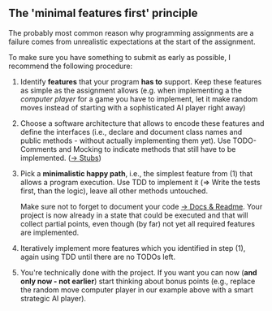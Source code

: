 ## The 'minimal features first' principle

The probably most common reason why programming assignments are a failure comes from unrealistic expectations at the start of the assignment.

To make sure you have something to submit as early as possible, I recommend the following procedure:

1. Identify **features**  that your program **has to** support.
    Keep these features as simple as the assignment allows 
    (e.g. when implementing a the *computer player* for a game you have to implement, 
    let it make random moves instead of starting with a sophisticated AI player right away)
2. Choose a software architecture that allows to encode these features and define the interfaces 
    (i.e., declare and document class names and public methods - without actually implementing them yet).
    Use TODO-Comments and Mocking to indicate methods that still have to be implemented. ([-> Stubs](./stubs.md))
3. Pick a **minimalistic happy path**, i.e., the simplest feature from (1) that allows a program execution.
    Use TDD to implement it (=> Write the tests first, than the logic), leave all other methods untouched.
    
    Make sure not to forget to document your code [-> Docs & Readme](../README.md#1-1-code-documentation-and-project-readme).
    Your project is now already in a state that could be executed and that will collect partial points,
    even though (by far) not yet all required features are implemented.
4. Iteratively implement more features which you identified in step (1), again using TDD until there are no TODOs left.
5. You're technically done with the project.
    If you want you can now (**and only now - not earlier**) start thinking about bonus points
    (e.g., replace the random move computer player in our example above with a smart strategic AI player).
    
